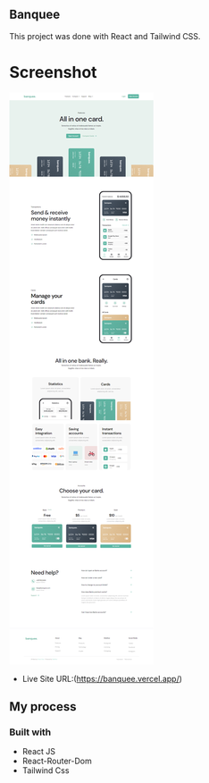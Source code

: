 

## Banquee 

This project was done with React and Tailwind CSS.



# Screenshot
![](./src/images//screencapture.png)

- Live Site URL:(https://banquee.vercel.app/)

## My process

### Built with

- React JS
- React-Router-Dom
- Tailwind Css


